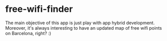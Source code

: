 # free-wifi-finder
The main objective of this app is just play with app hybrid development. Moreover, it's always interesting to have an updated map of free wifi points on Barcelona, right? :)
